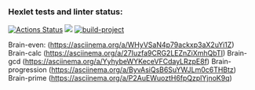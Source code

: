 ### Hexlet tests and linter status:
[![Actions Status](https://github.com/panechek/frontend-project-lvl1/workflows/hexlet-check/badge.svg)](https://github.com/panechek/frontend-project-lvl1/actions)
<a href="https://codeclimate.com/github/codeclimate/codeclimate/maintainability"><img src="https://api.codeclimate.com/v1/badges/a99a88d28ad37a79dbf6/maintainability" /></a>
[![build-project ](https://github.com/panechek/frontend-project-lvl1//workflows/lint-project/badge.svg)](https://github.com/panechek/frontend-project-lvl1/actions)

Brain-even: (https://asciinema.org/a/WHyVSaN4p79ackxp3aX2uYi1Z)
Brain-calc (https://asciinema.org/a/27Iuzfa9CRG2LEZnZiXmhQbTI)
Brain-gcd (https://asciinema.org/a/YyhybeWYKeceVFCdayLRzpE8f)
Brain-progression (https://asciinema.org/a/ByvAsiQsB6SuYWJLm0c6THBtz)
Brain-prime (https://asciinema.org/a/P2AuEWuoztH6fpQzplYjnoK9q)
